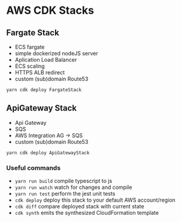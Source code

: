 # AWS CDK Stacks
## Fargate Stack
- ECS fargate
- simple dockerized nodeJS server
- Aplication Load Balancer
- ECS scaling
- HTTPS ALB redirect
- custom (sub)domain Route53

`yarn cdk deploy FargateStack`

## ApiGateway Stack
- Api Gateway
- SQS
- AWS Integration AG -> SQS
- custom (sub)domain Route53

`yarn cdk deploy ApiGatewayStack`

### Useful commands

 * `yarn run build`     compile typescript to js
 * `yarn run watch`     watch for changes and compile
 * `yarn run test`      perform the jest unit tests
 * `cdk deploy`         deploy this stack to your default AWS account/region
 * `cdk diff`           compare deployed stack with current state
 * `cdk synth`          emits the synthesized CloudFormation template
